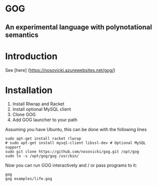 GOG
===
An experimental language with polynotational semantics
-----

# Introduction

See [here] (https://nosovicki.azurewebsites.net/gog/)

# Installation

1. Install Rlwrap and Racket
2. Install optional MySQL client
3. Clone GOG
4. Add GOG launcher to your path

Assuming you have Ubuntu, this can be done with the following lines

    sudo apt-get install racket rlwrap
    # sudo apt-get install mysql-client libssl-dev # Optional MySQL support
    sudo git clone https://github.com/nosovicki/gog.git /opt/gog
    sudo ln -s /opt/gog/gog /usr/bin/

Now you can run GOG interactively and / or pass programs to it:

    gog
    gog examples/life.gog


